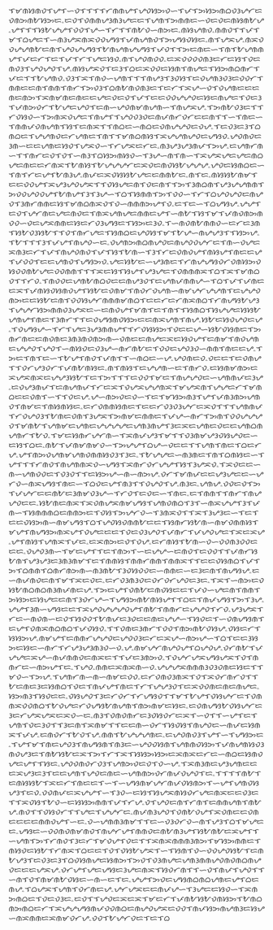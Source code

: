 ᜎᜋᜈᜐᜈᜏᜎᜌᜎᜑᜏᜎᜎᜎᜎᜆᜈᜈᜌᜎᜌᜏᜐᜅᜏᜑᜎᜉᜎᜅᜐᜅᜈᜊᜏᜂᜌᜆᜇᜏᜈᜅᜈᜀᜐᜅᜇۦᜇᜏᜎᜏᜈᜈᜌᜂᜈᜂᜌᜇᜇᜎᜌᜈᜎᜅᜈᜈᜇᜑᜏᜇᜏᜇᜈᜐᜈᜀᜌۦᜌᜎᜎᜎᜐᜀᜌᜌᜎᜏᜏᜎᜌᜑᜎᜆᜎᜎᜈᜀᜏᜑᜈᜅᜇۦᜈᜐᜌᜈᜏۦᜈᜈᜏᜎᜎᜉᜎᜋᜎᜊᜌᜇᜎᜑᜈᜂᜌᜁᜈᜁᜏᜏᜌᜐᜎᜉᜈᜌᜈᜏᜎᜅᜌᜐᜏᜐᜇۦᜈᜎᜌᜁᜌۦᜈᜁᜏᜏᜌᜌᜈᜀᜇᜈᜎᜌᜏᜌᜌᜐᜎᜀᜈᜌᜈᜌᜌᜐᜎᜉᜏᜎᜎᜅᜇᜈᜇᜑᜎᜈᜎᜀᜌᜈᜈᜌᜎᜉᜇᜆᜎᜇᜎᜉᜎᜆᜎᜌᜇᜐᜏۦᜈᜎᜌᜏᜈᜏᜏۦᜇᜁᜏᜏᜏᜏᜈᜂᜇᜆᜇᜐᜎᜏᜇᜈᜏᜂᜎᜌᜏᜌᜏᜎᜌۦᜈᜐᜌᜁᜏᜎᜇᜂᜎᜊᜇᜁᜏᜏᜇᜐᜈᜎᜈᜌᜇᜎᜐᜅᜈᜊᜈᜆᜎᜉᜇᜎᜎᜀᜌᜈᜏۦᜏᜂᜎᜁᜎᜈᜏᜑᜌᜈᜎᜎᜎᜈᜌᜂᜎᜂᜏᜐᜎᜇᜏᜌᜈᜂᜏᜂᜇᜏᜏᜆᜎᜈᜈᜇᜇᜈᜎᜈᜈᜎᜈᜆᜎᜅᜏᜂᜎᜊᜈᜀᜈᜏᜈᜂᜇᜎᜇᜆᜎᜁᜌᜑᜏᜎᜏᜌᜈᜇᜇᜇᜈᜇᜈᜅᜎᜁᜈᜋᜈᜇᜈᜇᜇᜌᜇᜏᜇᜏᜎᜉᜎᜇᜇᜏᜏᜌᜌᜏᜇᜐᜇᜈᜌᜇᜎᜏᜇᜂᜎᜉᜈᜅᜏᜆᜎᜀᜌᜇᜌᜏᜎᜇᜈᜑᜌᜏᜈᜋᜈᜌᜈᜑᜎᜈᜌᜁᜌۦᜎᜅᜈᜀᜏᜂᜇᜎᜎᜆᜏᜐᜏᜑᜎᜅᜈᜁᜏᜌᜇᜎᜈᜌᜎᜎᜌᜏᜏᜂᜏᜇᜈᜉᜈᜆᜏᜆᜇᜇᜈᜎᜎᜑᜎᜈᜇᜑᜎᜈᜈᜉᜏᜈᜌᜈᜎᜐᜎᜇᜈᜁᜎᜎᜈᜊᜇᜑᜈᜊᜇᜏᜈᜌᜌᜏᜇᜏᜌۦᜎᜇᜏᜂᜇᜂᜎᜊᜈᜊᜇᜎᜌᜌᜈᜏᜇᜆᜌᜈᜇᜎᜈᜎᜎᜋᜈᜊᜈᜐᜎᜁᜌᜌᜈᜌᜏᜇᜌᜐᜏۦᜌᜏᜈᜏᜇᜂᜈᜑᜇᜇᜌᜈᜇᜐᜏᜎᜌᜁᜏᜑᜎᜆᜌᜁᜇᜆᜇۦᜈᜂᜌᜂᜌᜂᜈᜉᜎᜅᜌۦᜇᜌᜈᜆᜈᜑᜎᜎᜈᜆᜇᜏᜎᜏᜎᜑᜈᜂᜎᜊᜐᜅᜈᜐᜏᜑᜎᜂᜌᜑᜈᜎᜈᜑᜎᜁᜌᜁᜌᜇᜌᜇᜈᜊᜌᜇᜈᜇᜇᜆᜈᜁᜎᜀᜈᜐᜎᜀᜌᜌᜌᜆᜇᜁᜏᜇᜈᜏᜐᜀᜌᜌᜌۦᜌᜏᜇᜐᜈᜊᜇᜑᜎᜈᜎᜆᜇᜌᜎᜀᜈᜂᜌۦᜈᜉᜇᜁᜏᜐᜐᜀᜌᜇᜇᜈᜈᜀᜇۦᜈᜎᜇۦᜈᜐᜐᜀᜈᜋᜎᜇᜇᜏᜏᜌᜎᜁᜌᜂᜌᜏᜌᜁᜎᜎᜏᜐᜌᜇᜈᜎᜏᜇᜈᜎᜎᜅᜎᜂᜈᜊᜈᜎᜌᜂᜌᜌᜈᜈᜎᜅᜏᜏᜌᜏᜏᜌᜎᜀᜈᜌᜎᜂᜎᜂᜌᜑᜎᜊᜎᜐᜈᜈᜎᜅᜎᜏᜏᜑᜎᜆᜎᜊᜌᜏᜌᜏᜇᜈᜌᜏᜎᜂᜈᜆᜈᜈᜇᜐᜎᜋᜈᜊᜈᜁᜏᜎᜏᜑᜈᜈᜈᜅᜌᜎᜏۦᜇᜎᜇᜑᜎᜊᜌᜐᜌۦᜌᜌᜎᜇᜏᜎᜌᜆᜈᜇᜌᜇᜈᜏᜇᜎᜈᜁᜌᜈᜌᜇᜈᜈᜇᜌᜎᜑᜈᜀᜎᜐᜎᜋᜎᜉᜈᜏᜈᜅᜈᜏᜏᜑᜏᜇᜌᜁᜈᜈᜇᜐᜇᜆᜏᜂᜌᜐᜇᜎᜐᜅᜇᜂᜏۦᜎᜑᜈᜏᜈᜀᜈᜈᜏᜑᜇᜆᜇᜂᜈᜎᜐᜀᜏᜂᜐᜀᜎᜎᜏᜎᜈᜆᜌᜇᜎᜐᜈᜊᜇᜌᜏᜐᜎᜋᜎᜀᜌᜑᜈᜌᜌᜂᜎᜎᜐᜅᜌۦᜎᜀᜎᜎᜎᜂᜎᜉᜌᜎᜈᜌᜏᜑᜇۦᜏᜌᜈᜅᜈᜊᜈᜌᜏᜇᜈᜌᜏᜏᜌᜆᜇᜎᜈᜑᜏᜌᜇᜁᜈᜂᜇᜆᜎᜉᜎᜈᜌᜏᜈᜏᜎᜉᜎᜐᜎᜀᜈᜑᜎᜂᜎᜆᜇᜏᜈᜏᜌᜎᜈᜐᜌᜎᜈᜇᜇᜌᜎᜉᜏᜏᜎᜇᜇᜌᜈᜏᜎᜌᜐᜅᜏۦᜌᜇᜐᜀᜇᜑᜌᜂᜈᜇᜎᜆᜈᜌᜌᜐᜏᜆᜏᜈᜐᜅᜏᜐᜏᜏᜈᜀᜌᜇᜏᜏᜈᜈᜎᜎᜎᜁᜇᜐᜎᜐᜌᜎᜌᜂᜌᜇᜎᜏᜈᜈᜈᜁᜎᜊᜎᜁᜎᜋᜈᜊᜏᜎᜎᜆᜏۦᜎᜈᜏᜏᜇᜌᜈᜀᜈᜊᜏᜇᜇᜈᜌᜂᜏᜎᜇᜌᜈᜉᜈᜈᜌᜑᜎᜊᜎᜉᜎᜉᜈᜇᜇᜁᜎᜉᜈᜐᜏᜐᜈᜏᜌᜎᜐᜀᜇᜏᜈᜋᜎᜈᜏᜆᜏᜌᜈᜑᜈᜋᜌᜆᜌᜌᜈᜎᜇᜌᜌᜏᜈᜅᜇᜇᜐᜀᜇᜈᜎᜏᜏᜐᜌᜆᜈᜈᜈᜋᜈᜊᜎᜇᜇᜆᜇᜆᜈᜁᜈᜊᜎᜆᜈᜌᜐᜀᜌᜂᜎᜌᜌᜆᜐᜅᜈᜈᜏᜂᜌᜁᜇᜑᜇᜈᜏᜌᜎᜋᜈᜎᜇᜎᜈᜎᜎᜐᜈᜊᜎᜐᜌᜌᜇᜐᜐᜀᜌᜈᜌᜎᜈᜇᜎᜂᜈᜆᜎᜎᜇᜏᜌᜐᜈᜏᜐᜅᜇᜇᜈᜁᜌᜈᜎᜈᜌۦᜐᜀᜇᜐᜏᜌᜏᜇᜌۦᜎᜏᜌᜐᜌᜑᜎᜆᜎᜌᜇᜂᜌᜂᜈᜈᜌᜎᜎᜆᜏᜐᜐᜅᜎᜏᜇᜇᜌᜑᜐᜀᜏᜐᜈᜇᜎᜅᜈᜆᜈᜇᜇᜈᜏᜈᜇᜂᜈᜂᜈᜏᜈᜅᜈᜑᜏᜈᜇᜇᜈᜌᜇᜁᜇᜐᜏᜌᜎᜇᜈᜋᜎᜈᜏᜌᜈᜇᜌᜌᜏᜎᜌᜏᜎᜑᜈᜐᜏᜇᜏᜂᜌᜑᜈᜆᜈᜀᜇᜎᜏᜏᜇᜌᜏᜂᜏᜑᜈᜈᜎᜈᜇᜇᜌۦᜎᜅᜇᜎᜈᜎᜇᜑᜎᜀᜌᜎᜈᜏᜎᜉᜈᜎᜎᜑᜈᜊᜇᜑᜌۦᜌᜏᜈᜇᜏۦᜏᜇᜇᜎᜇᜏᜈᜌᜎᜎᜏᜆᜌᜂᜏᜆᜎᜉᜈᜀᜈᜐᜇۦᜈᜎᜈᜐᜎᜇᜌᜌᜈᜑᜇᜎᜈᜆᜏۦᜇᜐᜈᜋᜈᜅᜇᜁᜌᜁᜈᜁᜇᜌᜌᜂᜐᜀᜎᜇᜎᜅᜎᜎᜎᜇᜏᜏᜎᜋᜇᜎᜈᜌᜌᜏᜇᜑᜌᜈᜈᜉᜇᜂᜌۦᜇᜏᜌᜂᜈᜉᜎᜇᜈᜌᜈᜉᜎᜆᜇᜁᜎᜏᜌᜁᜌᜌᜈᜁᜎᜋᜌᜁᜈᜎᜌᜌᜇᜆᜎᜋᜈᜊᜇᜇᜏᜈᜎᜑᜎᜎᜏᜇᜌۦᜌᜑᜈᜅᜏᜇᜏᜑᜎᜇᜎᜋᜐᜅᜈᜂᜎᜌᜎᜉᜈᜂᜈᜅᜌᜈᜏᜎᜈᜋᜇᜎᜈᜐᜈᜐᜇۦᜇᜆᜏᜈᜈᜐᜈᜇᜎᜇᜇᜆᜏᜂᜏᜂᜌᜆᜇᜁᜏᜎᜎᜎᜌᜈᜈᜉᜎᜆᜏᜌᜏᜂᜎᜀᜈᜇᜏᜈᜎᜂᜌᜁᜎᜅᜈᜋᜇᜈᜈᜇᜎᜉᜌᜑᜈᜆᜎᜅᜈᜎᜏᜏᜌᜌᜌᜏᜎᜋᜈᜀᜎᜌᜈᜋᜇᜌᜈᜇᜌᜌᜌᜌᜇᜌᜈᜂᜈᜌᜎᜂᜇᜁᜇᜌᜈᜇᜏᜇᜇᜌᜈᜊᜈᜌᜈᜆᜎᜀᜏۦᜎᜋᜇᜐᜈᜆᜌᜆᜈᜑᜎᜁᜈᜉᜌᜂᜎᜋᜎᜎᜏᜂᜈᜋᜌᜂᜏᜐᜌᜏᜇᜑᜇᜐᜎᜊᜇۦᜈᜀᜎᜉᜈᜋᜈᜋᜏᜑᜎᜅᜌᜌᜎᜊᜌᜑᜏᜇᜇᜎᜎᜌᜈᜎᜈᜇᜎᜊᜇᜆᜌۦᜌᜎᜈᜅᜏᜌᜈᜋᜌᜈᜏᜈᜈᜐᜏᜂᜎᜂᜇۦᜎᜀᜌᜌᜇᜑᜈᜂᜈᜇᜎᜈᜎᜊᜈᜐᜇᜑᜎᜌᜎᜎᜎᜆᜈᜏᜎᜈᜌᜈᜈᜁᜏᜑᜌᜐᜎᜁᜈᜆᜏᜆᜌᜌᜎᜐᜎᜂᜌᜁᜏۦᜎᜁᜏᜇᜇᜑᜈᜑᜌᜈᜏᜏᜇᜎᜏᜂᜏᜎᜎᜇᜐᜅᜌᜑᜈᜑᜈᜅᜌۦᜏᜆᜎᜋᜈᜉᜇᜇᜌᜂᜌᜇᜇᜑᜌᜆᜏᜑᜈᜁᜌᜐᜎᜈᜇᜑᜎᜊᜏᜇᜌᜎᜈᜂᜎᜎᜏᜌᜏᜎᜌۦᜈᜂᜇۦᜌᜈᜌۦᜏᜏᜇᜏᜎᜅᜎᜉᜌᜆᜇᜇᜈᜀᜇᜂᜈᜋᜏᜂᜌᜑᜎᜆᜏᜎᜇᜏᜇᜑᜎᜈᜇۦᜇᜎᜈᜈᜎᜎᜈᜆᜎᜈᜌᜌᜏᜇᜇۦᜐᜀᜈᜇᜈᜁᜎᜁᜏᜈᜌᜁᜈᜋᜌᜐᜎᜌᜈᜏᜈᜊᜎᜂᜎᜑᜈᜁᜌᜌᜎᜂᜎᜉᜈᜑᜎᜐᜈᜈᜈᜊᜇᜈᜈᜅᜇᜎᜏᜐᜎᜅᜌᜆᜏᜑᜎᜂᜈᜁᜏᜎᜎᜁᜎᜂᜌᜂᜇᜑᜎᜇᜎᜇᜇᜏᜐᜅᜈᜑᜈᜋᜌᜐᜎᜊᜎᜌᜏᜐᜏᜈᜈᜀᜇᜇᜎᜐᜈᜆᜐᜀᜈᜑᜈᜋᜏᜈᜈᜐᜎᜋᜌᜎᜈᜌᜐᜅᜈᜁᜌᜎᜏᜌᜇᜇᜇᜎᜏᜇᜏᜂᜌᜏᜎᜉᜈᜆᜎᜉᜌᜏᜌᜇᜎᜁᜇᜁᜌۦᜌᜎᜈᜐᜎᜌᜈᜁᜎᜉᜇۦᜇᜁᜈᜅᜇᜏᜎᜏᜌۦᜇᜆᜈᜐᜎᜀᜈᜑᜏᜑᜏᜏᜈᜂᜏᜏᜇᜇᜇۦᜏᜌᜏᜂᜈᜑᜎᜋᜇᜌᜎᜎᜇᜎᜈᜅᜎᜑᜇᜌᜌᜑᜇᜈᜏᜎᜇᜏᜏᜎᜎᜉᜈᜆᜐᜀᜈᜎᜌᜂᜌᜂᜇᜂᜈᜂᜈᜋᜎᜇᜎᜈᜈᜐᜎᜈᜈᜆᜈᜈᜎᜈᜈᜁᜎᜎᜇᜇᜏᜐᜈᜊᜎᜉᜎᜅᜎᜊᜈᜈᜎᜊᜈᜆᜈᜅᜈᜑᜈᜂᜈᜀᜎᜂᜏᜐᜏᜏᜇᜑᜈᜈᜇᜑᜇᜂᜇᜈᜎᜈᜌᜐᜌۦᜇᜑᜈᜉᜈᜏᜇᜈᜎᜋᜎᜁᜇᜏᜇۦᜇᜆᜏᜂᜈᜂᜏᜇᜏᜆᜏᜆᜌᜏᜇᜂᜇۦᜎᜁᜎᜑᜈᜅᜇᜏᜐᜀᜈᜊᜈᜊᜈᜂᜈᜉᜈᜇᜌۦᜎᜅᜇᜌᜎᜏᜈᜀᜇᜈᜏᜐᜇᜇᜎᜉᜏᜑᜌᜇᜈᜎᜈᜈᜎᜅᜐᜅᜇᜐᜌᜇᜇᜈᜎᜂᜏᜆᜌᜑᜎᜌᜐᜅᜈᜀᜈᜐᜌᜎᜎᜊᜇᜎᜈᜉᜌᜐᜎᜅᜎᜂᜌۦᜌᜌᜎᜂᜈᜑᜌᜐᜇᜇᜎᜁᜌᜏᜌᜌᜌᜏᜌᜎᜈᜀᜎᜈᜈᜆᜇᜌᜌᜏᜎᜆᜏۦᜌᜂᜌᜁᜎᜆᜇᜑᜈᜏᜈᜑᜇᜏᜎᜐᜏᜏᜎᜀᜈᜉᜇᜂᜏᜇᜇᜈᜇᜌᜌᜑᜎᜐᜏᜇᜎᜑᜏᜈᜌᜐᜈᜎᜇᜌᜎᜏᜈᜁᜈᜊᜈᜊᜎᜉᜏᜐᜏۦᜎᜎᜏᜈᜇᜂᜈᜆᜎᜏᜏᜎᜈᜅᜈᜀᜏᜐᜌۦᜏᜐᜇᜆᜎᜐᜐᜅᜌۦᜈᜋᜌᜎᜇᜈᜈᜆᜌᜌᜏᜇᜌᜏᜏᜂᜇᜆᜇᜁᜌᜑᜈᜅᜌᜑᜎᜊᜎᜇᜇᜂᜐᜅᜇᜐᜇᜑᜈᜆᜎᜆᜌᜂᜌᜂᜈᜂᜏᜑᜏۦᜌۦᜈᜋᜌᜆᜈᜌᜏᜌᜎᜊᜌᜏᜌۦᜏᜆᜈᜀᜎᜉᜌᜌᜇᜁᜌᜑᜈᜉᜈᜈᜏᜇᜈᜁᜇᜎᜎᜉᜇᜂᜈᜅᜏۦᜎᜏᜌᜆᜌᜁᜌᜐᜌᜁᜎᜏᜎᜈᜈᜆᜇᜑᜈᜅᜌᜎᜇۦᜎᜌᜏۦᜈᜈᜇᜁᜈᜁᜈᜑᜏۦᜌᜌᜌᜁᜈᜈᜈᜂᜏᜂᜏᜈᜇᜐᜇᜎᜎᜋᜏᜑᜎᜅᜌۦᜎᜌᜈᜆᜈᜑᜈᜑᜈᜋᜇᜏᜏۦᜇᜆᜏᜈᜏᜂᜈᜁᜎᜏᜎᜁᜏᜆᜈᜆᜏᜎᜎᜀᜇᜈᜇᜂᜇᜐᜈᜊᜎᜏᜇᜎᜈᜉᜌᜎᜈᜇᜎᜆᜎᜌᜌᜂᜏᜎᜇᜁᜏᜏᜈᜇᜈᜇᜈᜌᜇۦᜐᜅᜈᜂᜎᜐᜏᜇᜇۦᜏᜐᜌᜏᜎᜂᜇᜆᜏᜆᜎᜆᜌᜐᜏᜎᜎᜋᜎᜀᜌᜎᜏᜐᜌᜆᜇᜎᜏᜈᜈᜁᜏᜏᜈᜊᜎᜀᜏᜌᜇᜆᜏᜌᜐᜀᜈᜌᜈᜎᜈᜅᜈᜋᜇᜐᜇۦᜇᜏᜈᜌᜐᜀᜏᜐᜌᜆᜇᜂᜇᜆᜌᜁᜌᜁᜇᜁᜏᜑᜇۦᜈᜂᜎᜏᜈᜏᜈᜆᜇᜂᜏᜐᜏᜆᜇᜁᜎᜑᜏᜎᜎᜑᜌᜎᜇᜎᜌᜈᜎᜏᜇᜂᜏᜎᜎᜂᜇᜈᜎᜁᜈᜋᜎᜎᜇᜇᜈᜑᜏᜆᜎᜐᜏᜐᜎᜈᜌᜏᜇᜑᜈᜉᜇᜐᜈᜁᜎᜉᜌۦᜇᜈᜏᜆᜎᜀᜏᜎᜌۦᜈᜈᜎᜀᜌᜌᜌᜈᜇۦᜇᜌᜏᜈᜏᜂᜎᜌᜎᜑᜎᜌᜐᜅᜇۦᜎᜌᜎᜋᜎᜈᜇᜌᜏᜂᜎᜈᜌᜐᜈᜎᜈᜂᜇᜑᜌᜏᜏᜐᜈᜎᜌᜈᜈᜏᜐᜅᜎᜉᜈᜌᜈᜐᜏᜂᜈᜏᜌᜂᜇᜎᜈᜀᜐᜀᜇᜁᜎᜅᜎᜆᜎᜁᜎᜐᜐᜅᜐᜅᜇᜁᜈᜁᜇᜆᜇᜑᜈᜊᜇᜐᜈᜏᜌᜇᜌᜎᜎᜐᜇۦᜌᜏᜏᜈᜏᜆᜏᜂᜎᜌᜈᜅᜏᜇᜏᜎᜏᜑᜌۦᜎᜁᜈᜂᜈᜇᜌᜂᜌᜈᜇᜇᜇᜁᜌᜂᜇᜂᜎᜇᜇᜌᜈᜎᜌᜏᜇᜈᜇᜑᜌᜈᜈᜅᜏᜆᜈᜉᜏᜌᜏᜎᜇۦᜎᜎᜎᜎᜈᜀᜎᜇᜈᜐᜐᜀᜎᜁᜇᜆᜎᜈᜇᜇᜎᜑᜎᜑᜌᜐᜈᜋᜌᜆᜈᜉᜏᜐᜈᜅᜎᜑᜌᜎᜌᜈᜏᜐᜌᜂᜎᜇᜏۦᜏᜏᜈᜉᜇᜁᜌᜌᜎᜑᜎᜂᜏᜑᜇᜐᜎᜐᜌᜁᜈᜐᜏᜆᜌᜇᜈᜁᜇᜇᜏᜂᜇᜎᜎᜁᜏᜐᜎᜀᜏᜑᜇᜐᜐᜅᜈᜈᜎᜉᜎᜆᜌۦᜏᜎᜌᜏᜇᜈᜎᜆᜈᜎᜇᜈᜈᜌᜈᜎᜈᜀᜌۦᜈᜏᜎᜎᜏᜐᜏᜆᜎᜎᜌᜇᜎᜌᜌᜆᜇۦᜈᜉᜈᜂᜌᜏᜎᜏᜈᜀᜏᜌᜎᜁᜏᜈᜇᜇᜏᜈᜇᜇᜇᜇᜈᜈᜏᜌᜎᜑᜇۦᜏᜑᜌᜈᜈᜂᜈᜋᜎᜎᜇᜑᜏᜂᜏᜆᜏᜑᜈᜎᜌᜂᜎᜊᜎᜋᜌᜇᜇۦᜌᜐᜇᜑᜏᜏᜈᜏᜈᜋᜈᜏᜎᜈᜌᜆᜌᜎᜈᜈᜏᜇᜈᜀᜈᜂᜌᜎᜐᜀᜈᜀᜇᜁᜌᜎᜎᜑᜌᜈᜎᜅᜎᜆᜈᜏᜎᜂᜇᜆᜎᜋᜏᜌᜎᜏᜇᜎᜎᜁᜈᜁᜈᜈᜈᜂᜈᜅᜎᜋᜐᜅᜈᜈᜇᜎᜈᜐᜏᜇᜐᜀᜎᜆᜈᜁᜎᜊᜇᜇᜎᜏᜎᜏᜐᜀᜌᜁᜎᜑᜎᜐᜈᜎᜏᜑᜏᜏᜌᜏᜐᜀᜎᜇᜈᜀᜌᜂᜎᜇᜏᜂᜇᜂᜎᜊᜏᜐᜈᜌᜇᜐᜈᜅᜎᜅᜏᜎᜏᜂᜈᜌᜇᜌᜈᜂᜈᜈᜌᜏᜈᜏᜈᜊᜈᜌᜏᜇᜇᜇᜌᜁᜌۦᜏᜆᜌᜎᜌᜇᜌᜐᜇᜂᜌᜇᜈᜁᜎᜐᜏᜆᜈᜎᜎᜑᜏᜎᜈᜉᜎᜌᜏᜎᜎᜑᜈᜎᜏᜎᜈᜋᜈᜀᜏᜐᜇᜑᜈᜑᜇᜎᜇۦᜌᜌᜎᜅᜏᜇᜌᜐᜈᜊᜈᜊᜌᜈᜇᜌᜎᜊᜇᜈᜌۦᜎᜊᜌᜁᜎᜌᜈᜎᜏᜆᜈᜇᜌۦᜌᜆᜌᜁᜇᜇᜈᜉᜌᜑᜎᜂᜌᜇᜇᜐᜏᜑᜎᜁᜈᜅᜈᜊᜇᜎᜏᜇᜏᜂᜇۦᜇᜏᜎᜎᜌᜏᜇᜁᜇᜁᜎᜋᜇᜆᜎᜉᜈᜀᜐᜀᜏᜈᜐᜅᜎᜀᜈᜊᜈᜅᜈᜊᜇᜆᜎᜁᜌᜌᜌᜐᜈᜉᜏᜏᜈᜊᜇᜈᜌᜏᜌᜁᜇᜏᜏᜎᜈᜉᜐᜅᜈᜌᜈᜂᜇᜐᜌᜑᜈᜁᜈᜈᜇᜁᜈᜋᜏᜆᜌۦᜏᜏᜎᜀᜌᜆᜏᜇᜎᜇᜎᜊ
